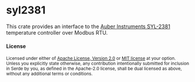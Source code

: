 # syl2381

This crate provides an interface to the [Auber Instruments SYL-2381](https://www.auberins.com/index.php?main_page=product_info&cPath=1&products_id=651) temperature controller over Modbus RTU.

#### License

<sup>
Licensed under either of <a href="LICENSE-APACHE">Apache License, Version
2.0</a> or <a href="LICENSE-MIT">MIT license</a> at your option.
</sup>

<br>

<sub>
Unless you explicitly state otherwise, any contribution intentionally submitted
for inclusion in Serde by you, as defined in the Apache-2.0 license, shall be
dual licensed as above, without any additional terms or conditions.
</sub>